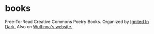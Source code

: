 # books

Free-To-Read Creative Commons Poetry Books. Organized by [Ignited In Dark](https://ignitedindark.wordpress.com/), Also on [Wulfinna's website.](http://wulfinna.surge.sh/)
